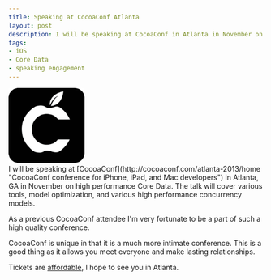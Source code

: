 ```yaml
---
title: Speaking at CocoaConf Atlanta
layout: post
description: I will be speaking at CocoaConf in Atlanta in November on high performance Core Data.
tags:
- iOS
- Core Data
- speaking engagement
---
```

<div class="screenshot">
    <img src="/assets/2013-07-24-cocoaconf-logo.png" width=150 alt="CocoaConf logo" class="pull-left" style="margin-right: 20px;">
</div>
I will be speaking at [CocoaConf](http://cocoaconf.com/atlanta-2013/home "CocoaConf conference for iPhone, iPad, and Mac developers") in Atlanta, GA in November on high performance Core Data. The talk will cover various tools, model optimization, and various high performance concurrency models.

As a previous CocoaConf attendee I'm very fortunate to be a part of such a high quality conference.

CocoaConf is unique in that it is a much more intimate conference. This is a good thing as it allows you meet everyone and make lasting relationships.

Tickets are [affordable](http://cocoaconf.com/atlanta-2013/register "CocoaConf Atlanta tickets"), I hope to see you in Atlanta.